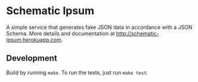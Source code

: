 # Schematic Ipsum

A simple service that generates fake JSON data in accordance with a JSON
Schema. More details and documentation at
<http://schematic-ipsum.herokuapp.com>.

## Development

Build by running `make`.  To run the tests, just run `make test`.
